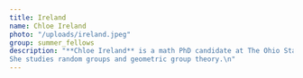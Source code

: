 ```yaml
---
title: Ireland
name: Chloe Ireland
photo: "/uploads/ireland.jpeg"
group: summer_fellows
description: "**Chloe Ireland** is a math PhD candidate at The Ohio State University. 
She studies random groups and geometric group theory.\n"
---
```

